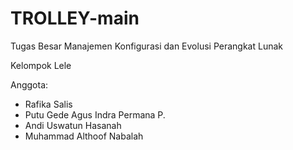 # TROLLEY-main

Tugas Besar Manajemen Konfigurasi dan Evolusi Perangkat Lunak

Kelompok Lele

Anggota:
- Rafika Salis
- Putu Gede Agus Indra Permana P.
- Andi Uswatun Hasanah
- Muhammad Althoof Nabalah
